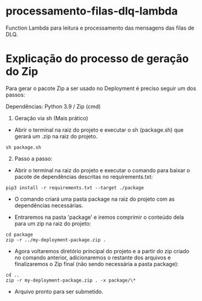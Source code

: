 # processamento-filas-dlq-lambda

Function Lambda para leitura e processamento das mensagens das filas de DLQ.

# Explicação do processo de geração do Zip

Para gerar o pacote Zip a ser usado no Deployment é preciso seguir um dos passos:

Dependências: Python 3.9 / Zip (cmd)


1. Geração via sh (Mais prático) 

- Abrir o terminal na raiz do projeto e executar o sh (package.sh) que gerará um .zip na raiz do projeto.

```
sh package.sh
```



2. Passo a passo:

- Abrir o terminal na raiz do projeto e executar o comando para baixar o pacote de dependências descritas no requirements.txt:

```
pip3 install -r requirements.txt --target ./package
```

- O comando criará uma pasta package na raiz do projeto com as dependências necessárias.

- Entraremos na pasta 'package' e iremos comprimir o conteúdo dela para um zip na raiz do projeto:

```
cd package
zip -r ../my-deployment-package.zip .
```

- Agora voltaremos diretório principal do projeto e a partir do zip criado no comando anterior, adicionaremos o restante dos arquivos e finalizaremos o Zip final (não sendo necessária a pasta package):

```
cd ..
zip -r my-deployment-package.zip . -x package/\*
```

- Arquivo pronto para ser submetido.
